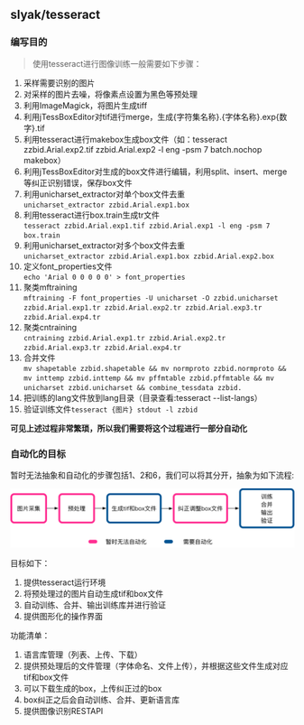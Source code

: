 ## slyak/tesseract
### 编写目的
> 使用tesseract进行图像训练一般需要如下步骤：

1. 采样需要识别的图片
2. 对采样的图片去噪，将像素点设置为黑色等预处理
3. 利用ImageMagick，将图片生成tiff
4. 利用jTessBoxEditor对tif进行merge，生成{字符集名称}.{字体名称}.exp{数字}.tif
5. 利用tesseract进行makebox生成box文件（如：tesseract zzbid.Arial.exp2.tif zzbid.Arial.exp2 -l eng -psm 7 batch.nochop makebox）
6. 利用jTessBoxEditor对生成的box文件进行编辑，利用split、insert、merge等纠正识别错误，保存box文件
7. 利用unicharset_extractor对单个box文件去重</br>`unicharset_extractor zzbid.Arial.exp1.box`
8. 利用tesseract进行box.train生成tr文件</br>`tesseract zzbid.Arial.exp1.tif zzbid.Arial.exp1 -l eng -psm 7  box.train`
9. 利用unicharset_extractor对多个box文件去重</br>`unicharset_extractor zzbid.Arial.exp1.box zzbid.Arial.exp2.box`
10. 定义font_properties文件<br/>`echo 'Arial 0 0 0 0 0' > font_properties`
11. 聚类mftraining<br/>`mftraining -F font_properties -U unicharset -O zzbid.unicharset zzbid.Arial.exp1.tr zzbid.Arial.exp2.tr zzbid.Arial.exp3.tr zzbid.Arial.exp4.tr`
12. 聚类cntraining<br/>`cntraining zzbid.Arial.exp1.tr zzbid.Arial.exp2.tr zzbid.Arial.exp3.tr zzbid.Arial.exp4.tr`
13. 合并文件<br/>`mv shapetable zzbid.shapetable && mv normproto zzbid.normproto && mv inttemp zzbid.inttemp && mv pffmtable zzbid.pffmtable && mv unicharset zzbid.unicharset && combine_tessdata zzbid.`
14. 把训练的lang文件放到lang目录（目录查看:tesseract --list-langs）
15. 验证训练文件`tesseract {图片} stdout -l zzbid`

**可见上述过程非常繁琐，所以我们需要将这个过程进行一部分自动化**

### 自动化的目标
暂时无法抽象和自动化的步骤包括1、2和6，我们可以将其分开，抽象为如下流程:

<img src='./train.png' width='600px'/>

目标如下：

1. 提供tesseract运行环境
2. 将预处理过的图片自动生成tif和box文件
3. 自动训练、合并、输出训练库并进行验证
4. 提供图形化的操作界面

功能清单：

1. 语言库管理（列表、上传、下载）
2. 提供预处理后的文件管理（字体命名、文件上传），并根据这些文件生成对应tif和box文件
3. 可以下载生成的box，上传纠正过的box
4. box纠正之后会自动训练、合并、更新语言库
5. 提供图像识别RESTAPI